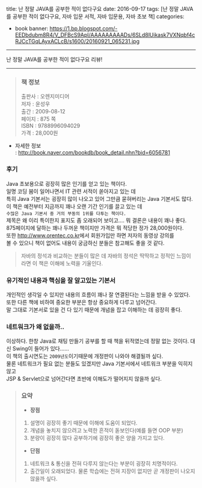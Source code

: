 title: 난 정말 JAVA를 공부한 적이 없다구요
date: 2016-09-17
tags: [난 정말 JAVA를 공부한 적이 없다구요, 자바 입문 서적, 자바 입문용, 자바 초보 책]
categories:
- book
banner: https://1.bp.blogspot.com/-EEDbdubm8R4/V_DFBcS9ApI/AAAAAAAAADs/6SLd8lUikask7VXNqbf4cRJCcTGqLAyxACLcB/s1600/20160921_065231.jpg

---
난 정말 JAVA를 공부한 적이 없다구요 리뷰!

<!-- more -->

---

>### 책 정보 
>출판사 : 오렌지미디어  
>저자 : 윤성우  
>출간 : 2009-08-12   
>페이지 : 875 쪽  
>ISBN : 9788996094029  
>가격 : 28,000원

- 자세한 정보  
: <http://book.naver.com/bookdb/book_detail.nhn?bid=6056781>

### 후기
Java 초보용으로 굉장히 많은 인기를 얻고 있는 책이다.  
일명 코딩 붐이 일어나면서 IT 관련 서적이 쏟아지고 있는 데  
특히 Java 기본서는 굉장히 많이 나오고 있어 그만큼 묻혀버리는 Java 기본서도 많다.  
이 책은 예전부터 지금까지 꽤나 오랜 기간 인기를 끌고 있는 데  
`수많은 Java 기본서 중 거의 부동의 1위를 다투는 책이다.`  
제목은 왜 이리 특이한지 표지도 좀 오래되어 보이고.... 뭐 결론은 내용이 꽤나 좋다.  
875페이지에 달하는 꽤나 두꺼운 책이지만 가격은 뭐 적당한 정가 28,000원이다.  
또한 <http://www.orentec.co.kr>에서 회원가입만 하면 저자의 동영상 강의를  
볼 수 있으니 책이 없어도 내용이 궁금하신 분들은 참고해도 좋을 것 같다.
>자바의 정석과 비교하는 분들이 많은 데 자바의 정석은 딱딱하고 정적인 느낌이라면 이 책은 이해에 노력을 기울인다.

### 유기적인 내용과 핵심을 잘 알고있는 기본서
개인적인 생각일 수 있지만 내용의 흐름이 꽤나 잘 연결된다는 느낌을 받을 수 있었다.  
또한 다른 책에 비하여 중요한 부분은 항상 중요하게 다루고 넘어간다.  
말 그대로 기본서로 있을 건 다 있기 때문에 개념을 잡고 이해하는 데 굉장히 좋다.  


### 네트워크가 왜 없을까..
이상하다. 한창 Java로 채팅 만들기 공부를 할 때 책을 뒤적였는데
정말 없는 것이다. 대신 Swing이 들어가 있다......  
이 책의 출시연도는 `2009년도`이기때문에 개정판이 나와야 해결될까 싶다.  
물론 네트워크가 필요 없는 분들도 있겠지만 Java 기본서에서 네트워크 부분을 익히지 않고  
JSP & Servlet으로 넘어간다면 초반에 이해도가 떨어지지 않을까 싶다.
 
>### 요약
>- **장점**
>1. 설명이 굉장히 좋기 때문에 이해에 도움이 되었다.
>2. 개념을 놓치지 않으려고 노력한 흔적이 돋보인다(예를 들면 OOP 부분)
>3. 분량이 굉장히 많다 공부하기에 굉장히 좋은 양을 가지고 있다.
>
>- **단점**
>1. 네트워크 & 통신을 전혀 다루지 않는다는 부분이 굉장히 치명적이다.
>2. 출간일이 오래되었다. 물론 학습에는 전혀 지장이 없지만 곧 개정판이 나오지 않을까 싶다.